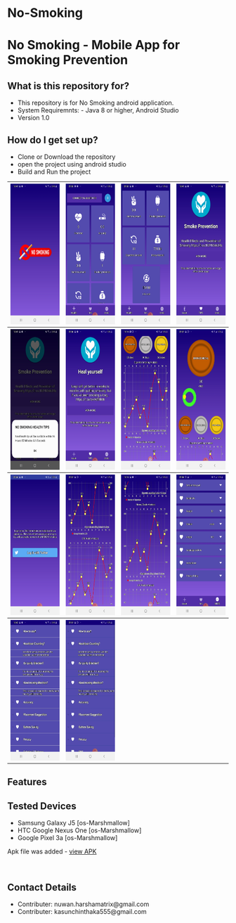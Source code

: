 # No-Smoking

<html>
<head>
    <h1>No Smoking - Mobile App for Smoking Prevention</h1>
</head>
<body>
<h2>What is this repository for?</h2>
<ul>
    <li>This repository is for No Smoking android application.</li>
    <li>System Requiremnts: - Java 8 or higher, Android Studio</li>
    <li>Version 1.0</li>
</ul>
<h2>How do I get set up?</h2>
<ul>
    <li>Clone or Download the repository</li>
    <li>open the project using android studio</li>
    <li>Build and Run the project</li>
</ul>
<table style="width:100%">
    <tr>
        <th><img src="ss/1.jpg" alt="loading screenshot"  width="200" height="320"/></th>
        <th><img src="ss/2.jpg" alt="loading screenshot"  width="200" height="320"/></th>
        <th><img src="ss/3.jpg" alt="loading screenshot"  width="200" height="320"/></th>
        <th><img src="ss/4.jpg" alt="loading screenshot"  width="200" height="320"/></th>
    </tr>
    <tr>
        <th><img src="ss/5.jpg" alt="loading screenshot"  width="200" height="320"/></th>
        <th><img src="ss/6.jpg" alt="loading screenshot"  width="200" height="320"/></th>
        <th><img src="ss/7.jpg" alt="loading screenshot"  width="200" height="320"/></th>
        <th><img src="ss/8.jpg" alt="loading screenshot"  width="200" height="320"/></th>
    </tr>
    <tr>
        <th><img src="ss/9.jpg" alt="loading screenshot"  width="200" height="320"/></th>
        <th><img src="ss/10.jpg" alt="loading screenshot"  width="200" height="320"/></th>
        <th><img src="ss/11.jpg" alt="loading screenshot"  width="200" height="320"/></th>
        <th><img src="ss/12.jpg" alt="loading screenshot"  width="200" height="320"/></th>
    </tr>
    <tr>
        <th><img src="ss/13.jpg" alt="loading screenshot"  width="200" height="320"/></th>
        <th><img src="ss/14.jpg" alt="loading screenshot"  width="200" height="320"/></th>
        <th></th>
        <th></th>
    </tr>
    
</table>
<h2>Features</h2>

<h2>Tested Devices</h2>
<ul>
    <li>Samsung Galaxy J5 [os-Marshmallow]</li>
    <li>HTC Google Nexus One [os-Marshmallow]</li>
    <li>Google Pixel 3a [os-Marshmallow]</li>
</ul>
<p>Apk file was added - <a href="https://github.com/NuwanHarsha/Deliveroo/tree/master/app-debug-apk">view APK</a> </p>
<br>
<h2>Contact Details</h2>
<ul>
    <li>Contributer: nuwan.harshamatrix@gmail.com</li>
    <li>Contributer: kasunchinthaka555@gmail.com</li>
</ul>

</body>
</html>

